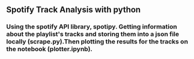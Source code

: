 ## Spotify Track Analysis with python

### Using the spotify API library, spotipy. Getting information about the playlist's tracks and storing them into a json file locally (scrape.py).Then plotting the results for the tracks on the notebook (plotter.ipynb). 

